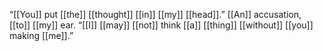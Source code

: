 “[[You]] put [[the]] [[thought]] [[in]] [[my]] [[head]].” [[An]] accusation, [[to]] [[my]] ear. “[[I]] [[may]] [[not]] think [[a]] [[thing]] [[without]] [[you]] making [[me]].”